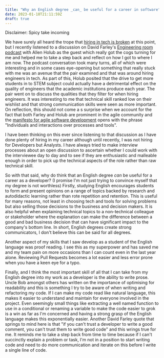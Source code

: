 ```yaml
---
title: "Why an English degree _can_ be useful for a career in software"
date: 2023-01-18T21:11:59Z
draft: true
---
```


Disclaimer: Spicy take incoming

We have surely all heard the trope that [hiring in tech is broken]() at this point, but I recently listened to a discussion on David Farley's [Engineering room podcast]() 
with Allen Holub as the guest which really got the cogs turning for me and helped me to take a step back and reflect on how I got to where I am now. The podcast conversation
took many turns, all of which were interesting and in some cases eye-opening but something that really stuck with me was an avenue that the pair examined and that was around
hiring engineers in tech. As part of this, Holub posited that the drive to get more students in to STEM subject could actually have a detrimental effect on the quality of engineers
that the academic institutions produce each year. The pair went on to discuss the qualities that they filter for when hiring engineers. It was interesting to me that technical skill
ranked low on their wishlist and that strong communication skills were seen as more important. On reflection, this should not come a s surprise when we account for the fact that both Farley
and Holub are prominent in the agile community and the [manifesto for agile software development](https://agilemanifesto.org/) opens with the phrase "Individuals and interactions 
over processes and tools".

I have been thinking on this ever since listening to that discussion as I have done plenty of hiring in my career although until recently, I was not hiring for Developers but Analysts.
I have always tried to make interview processes about an open discussion to ascertain whether I could work with the interviewee day to day and to see if they are enthusiastic and 
malleable enough in order to pick up the technical aspects of the role rather than raw technical skill.

So with that said, why do think that an English degree _can_ be useful for a career as a developer? (I promise I'm not just trying to convince myself that my degree is not worthless)
Firstly, studying English encourages students to form and present opinions on a range of topics backed by research and autodidactic learning rather than rote repetition and retention.
This is useful for many reasons, not least in choosing tech and tools for solving problems but also selling those decisions to the business and decision makers. It is also helpful when 
explaining technical topics to a non-technical colleague or stakeholder where the explanation can make the difference between a good and bad business decision that can have significant
impact to the company's bottom line. In short, English degrees create strong communicators, I don't believe this can be said for all degrees.

Another aspect of my skills that I saw develop as a student of the English language was proof reading. I see this as my superpower and has saved me and my team pain on more occasions
than I can count even in the last year alone. Reviewing Pull Requests becomes a lot easier and less error prone when you have a keen eye for a typo.

Finally, and I think the most important skill of all that I can take from my English degree into my work as a developer is the ability to write prose. Uncle Bob amongst others has written
on the importance of optimising for readability and this is something I try to be aware of when writing and refactoring my code. If I can make my code read like natural language, this
 makes it easier to understand and maintain for everyone involved in the project. Even seemingly small things like extracting a well named function to use in a conditional or renaming a
 variable to make the code easier to grok is a win as far as I'm concerned and having a strong grasp of the English language makes this exponentially easier. Another David Farley
 quote that springs to mind here is that "if you can't trust a developer to write a good comment, you can't trust them to write good code" and this wrings true for me. It reminds me to take
 a step back from time to time because if I can't succinctly explain a problem or task, I'm not in a position to start writing code and need to do more communication and iterate on this 
 before I write a single line of code.
